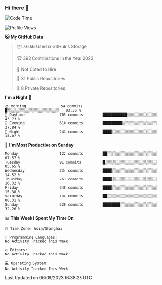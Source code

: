 ### Hi there 👋

<!--
**robinWongM/robinWongM** is a ✨ _special_ ✨ repository because its `README.md` (this file) appears on your GitHub profile.

Here are some ideas to get you started:

- 🔭 I’m currently working on ...
- 🌱 I’m currently learning ...
- 👯 I’m looking to collaborate on ...
- 🤔 I’m looking for help with ...
- 💬 Ask me about ...
- 📫 How to reach me: ...
- 😄 Pronouns: ...
- ⚡ Fun fact: ...
-->

<!--START_SECTION:waka-->
![Code Time](http://img.shields.io/badge/Code%20Time-121%20hrs%2034%20mins-blue)

![Profile Views](http://img.shields.io/badge/Profile%20Views-0-blue)

**🐱 My GitHub Data** 

> 📦 7.6 kB Used in GitHub's Storage 
 > 
> 🏆 392 Contributions in the Year 2023
 > 
> 🚫 Not Opted to Hire
 > 
> 📜 31 Public Repositories 
 > 
> 🔑 8 Private Repositories 
 > 
**I'm a Night 🦉** 

```text
🌞 Morning                54 commits          █░░░░░░░░░░░░░░░░░░░░░░░░   03.35 % 
🌆 Daytime                705 commits         ███████████░░░░░░░░░░░░░░   43.73 % 
🌃 Evening                610 commits         █████████░░░░░░░░░░░░░░░░   37.84 % 
🌙 Night                  243 commits         ████░░░░░░░░░░░░░░░░░░░░░   15.07 % 
```
📅 **I'm Most Productive on Sunday** 

```text
Monday                   122 commits         ██░░░░░░░░░░░░░░░░░░░░░░░   07.57 % 
Tuesday                  91 commits          █░░░░░░░░░░░░░░░░░░░░░░░░   05.65 % 
Wednesday                234 commits         ████░░░░░░░░░░░░░░░░░░░░░   14.52 % 
Thursday                 263 commits         ████░░░░░░░░░░░░░░░░░░░░░   16.32 % 
Friday                   248 commits         ████░░░░░░░░░░░░░░░░░░░░░   15.38 % 
Saturday                 134 commits         ██░░░░░░░░░░░░░░░░░░░░░░░   08.31 % 
Sunday                   520 commits         ████████░░░░░░░░░░░░░░░░░   32.26 % 
```


📊 **This Week I Spent My Time On** 

```text
🕑︎ Time Zone: Asia/Shanghai

💬 Programming Languages: 
No Activity Tracked This Week

🔥 Editors: 
No Activity Tracked This Week

💻 Operating System: 
No Activity Tracked This Week
```


 Last Updated on 06/06/2023 16:38:28 UTC
<!--END_SECTION:waka-->
